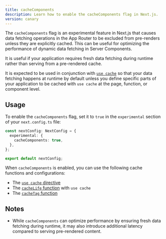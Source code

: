 ```yaml
---
title: cacheComponents
description: Learn how to enable the cacheComponents flag in Next.js.
version: canary
---
```


The `cacheComponents` flag is an experimental feature in Next.js that causes data fetching operations in the App Router to be excluded from pre-renders unless they are explicitly cached. This can be useful for optimizing the performance of dynamic data fetching in Server Components.

It is useful if your application requires fresh data fetching during runtime rather than serving from a pre-rendered cache.

It is expected to be used in conjunction with [`use cache`](/docs/app/api-reference/directives/use-cache) so that your data fetching happens at runtime by default unless you define specific parts of your application to be cached with `use cache` at the page, function, or component level.

## Usage

To enable the `cacheComponents` flag, set it to `true` in the `experimental` section of your `next.config.ts` file:

```ts filename="next.config.ts"
const nextConfig: NextConfig = {
  experimental: {
    cacheComponents: true,
  },
};

export default nextConfig;
```

When `cacheComponents` is enabled, you can use the following cache functions and configurations:

- The [`use cache` directive](/docs/app/api-reference/directives/use-cache)
- The [`cacheLife` function](/docs/app/api-reference/config/next-config-js/cacheLife) with `use cache`
- The [`cacheTag` function](/docs/app/api-reference/functions/cacheTag)

## Notes

- While `cacheComponents` can optimize performance by ensuring fresh data fetching during runtime, it may also introduce additional latency compared to serving pre-rendered content.
